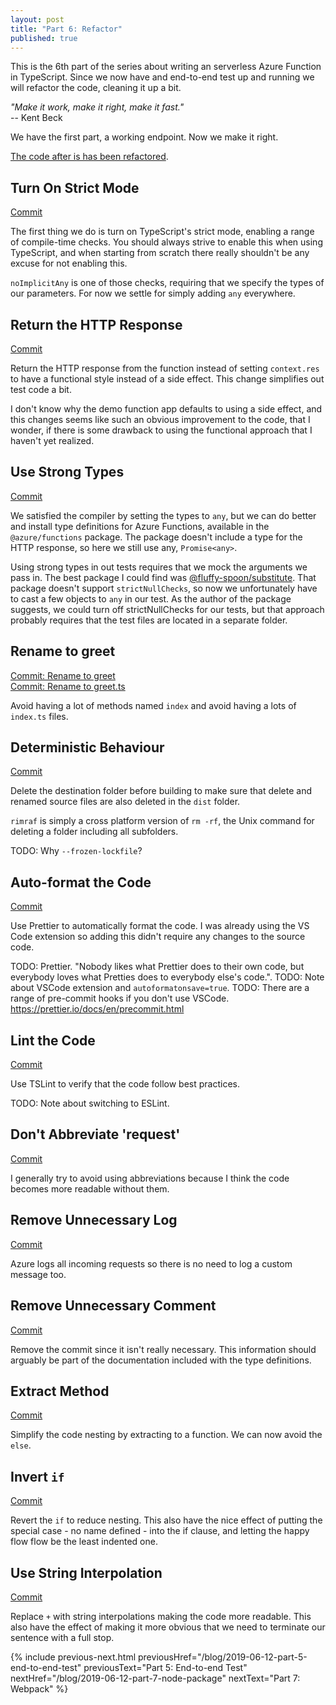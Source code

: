 ```yaml
---
layout: post
title: "Part 6: Refactor"
published: true
---
```


This is the 6th part of the series about writing an serverless Azure Function in TypeScript. Since we now have and end-to-end test up and running we will refactor the code, cleaning it up a bit.

*"Make it work, make it right, make it fast."*<br>
-- Kent Beck

We have the first part, a working endpoint. Now we make it right.

[The code after is has been refactored](https://github.com/janaagaard75/azure-functions-typescript/tree/part-6-refactor).

## Turn On Strict Mode

[Commit](https://github.com/janaagaard75/azure-functions-typescript/commit/aea4f43dedbfc8eb3aaa7041031400702fedcfa8)

The first thing we do is turn on TypeScript's strict mode, enabling a range of compile-time checks. You should always strive to enable this when using TypeScript, and when starting from scratch there really shouldn't be any excuse for not enabling this.

`noImplicitAny` is one of those checks, requiring that we specify the types of our parameters. For now we settle for simply adding `any` everywhere.

## Return the HTTP Response

[Commit](https://github.com/janaagaard75/azure-functions-typescript/commit/3e63b53c53312eddfbc9289b1e5364291be8d134)

Return the HTTP response from the function instead of setting `context.res` to have a functional style instead of a side effect. This change simplifies out test code a bit.

I don't know why the demo function app defaults to using a side effect, and this changes seems like such an obvious improvement to the code, that I wonder, if there is some drawback to using the functional approach that I haven't yet realized.

## Use Strong Types

[Commit](https://github.com/janaagaard75/azure-functions-typescript/commit/a2f1929e5ef6bd817795e24349fbc55d909bcae7)

We satisfied the compiler by setting the types to `any`, but we can do better and install type definitions for Azure Functions, available in the `@azure/functions` package. The package doesn't include a type for the HTTP response, so here we still use any, `Promise<any>`.

Using strong types in out tests requires that we mock the arguments we pass in. The best package I could find was [@fluffy-spoon/substitute](https://github.com/ffMathy/FluffySpoon.JavaScript.Testing.Faking). That package doesn't support `strictNullChecks`, so now we unfortunately have to cast a few objects to `any` in our test. As the author of the package suggests, we could turn off strictNullChecks for our tests, but that approach probably requires that the test files are located in a separate folder.

## Rename to greet

[Commit: Rename to greet](https://github.com/janaagaard75/azure-functions-typescript/commit/2860989a2a1e03dd044b6ec2ef51cc8e10e25f92)<br>
[Commit: Rename to greet.ts](https://github.com/janaagaard75/azure-functions-typescript/commit/a436c378e0bd868afc4638398a78edcb24bbef41)

Avoid having a lot of methods named `index` and avoid having a lots of `index.ts` files.

## Deterministic Behaviour

[Commit](https://github.com/janaagaard75/azure-functions-typescript/commit/c616d99978a074ebbb12da90eeaae31410daebe4)

Delete the destination folder before building to make sure that delete and renamed source files are also deleted in the `dist` folder.

`rimraf` is simply a cross platform version of `rm -rf`, the Unix command for deleting a folder including all subfolders.

TODO: Why `--frozen-lockfile`?

## Auto-format the Code

[Commit](https://github.com/janaagaard75/azure-functions-typescript/commit/540a238b5168b6fdcbc2a01afa4d88120571ace8)

Use Prettier to automatically format the code. I was already using the VS Code extension so adding this didn't require any changes to the source code.

TODO: Prettier. "Nobody likes what Prettier does to their own code, but everybody loves what Pretties does to everybody else's code.".
TODO: Note about VSCode extension and `autoformatonsave=true`.
TODO: There are a range of pre-commit hooks if you don't use VSCode. <https://prettier.io/docs/en/precommit.html>

## Lint the Code

[Commit](https://github.com/janaagaard75/azure-functions-typescript/commit/a19affccbb054bb0118f1d3ce60bd43559d54bb4)

Use TSLint to verify that the code follow best practices.

TODO: Note about switching to ESLint.

## Don't Abbreviate 'request'

[Commit](https://github.com/janaagaard75/azure-functions-typescript/commit/d33021c96801d2d381e5f626c9050f6764e1c51b)

I generally try to avoid using abbreviations because I think the code becomes more readable without them.

## Remove Unnecessary Log

[Commit](https://github.com/janaagaard75/azure-functions-typescript/commit/94e14e28fb51335dbb0d0ff32118030cda2efe32)

Azure logs all incoming requests so there is no need to log a custom message too.

## Remove Unnecessary Comment

[Commit](https://github.com/janaagaard75/azure-functions-typescript/commit/8604bba58b54417fb015d5ae69af27b64e997b1b)

Remove the commit since it isn't really necessary. This information should arguably be part of the documentation included with the type definitions.

## Extract Method

[Commit](https://github.com/janaagaard75/azure-functions-typescript/commit/8fe121139f469b8afd277b81eda219d7c4c687b7)

Simplify the code nesting by extracting to a function. We can now avoid the `else`.

## Invert `if`

[Commit](https://github.com/janaagaard75/azure-functions-typescript/commit/ea65bdaf3d4d526af5c30da5face56f9eace4eef)

Revert the `if` to reduce nesting. This also have the nice effect of putting the special case - no name defined - into the if clause, and letting the happy flow flow be the least indented one.

## Use String Interpolation

[Commit](https://github.com/janaagaard75/azure-functions-typescript/commit/1fe05262f015f67494150d6b565fd70e7de07b95)

Replace `+` with string interpolations making the code more readable. This also have the effect of making it more obvious that we need to terminate our sentence with a full stop.

{% include previous-next.html
  previousHref="/blog/2019-06-12-part-5-end-to-end-test"
  previousText="Part 5: End-to-end Test"
  nextHref="/blog/2019-06-12-part-7-node-package"
  nextText="Part 7: Webpack"
%}
